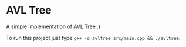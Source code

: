 # AVL Tree

A simple implementation of AVL Tree :)

To run this project just type `g++ -o avltree src/main.cpp && ./avltree`.